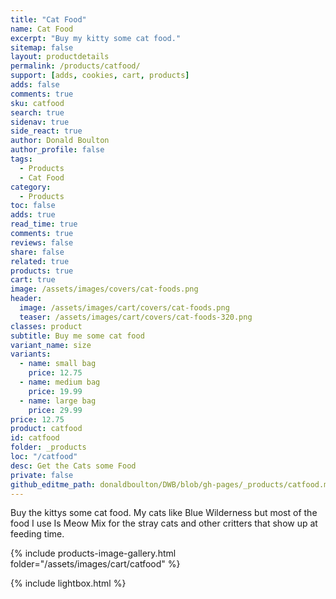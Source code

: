 ```yaml
---
title: "Cat Food"
name: Cat Food
excerpt: "Buy my kitty some cat food."
sitemap: false
layout: productdetails
permalink: /products/catfood/
support: [adds, cookies, cart, products]
adds: false
comments: true
sku: catfood
search: true
sidenav: true
side_react: true
author: Donald Boulton
author_profile: false
tags:
  - Products
  - Cat Food
category:
  - Products
toc: false
adds: true
read_time: true
comments: true
reviews: false
share: false
related: true
products: true
cart: true
image: /assets/images/covers/cat-foods.png
header:
  image: /assets/images/cart/covers/cat-foods.png
  teaser: /assets/images/cart/covers/cat-foods-320.png
classes: product
subtitle: Buy me some cat food
variant_name: size
variants:
  - name: small bag
    price: 12.75
  - name: medium bag
    price: 19.99
  - name: large bag
    price: 29.99
price: 12.75
product: catfood
id: catfood
folder: _products
loc: "/catfood"
desc: Get the Cats some Food
private: false
github_editme_path: donaldboulton/DWB/blob/gh-pages/_products/catfood.md
---
```


Buy the kittys some cat food. My cats like Blue Wilderness but most of the food I use Is Meow Mix for the stray cats and other critters that show up at feeding time.

{% include products-image-gallery.html folder="/assets/images/cart/catfood" %}

{% include lightbox.html %}
